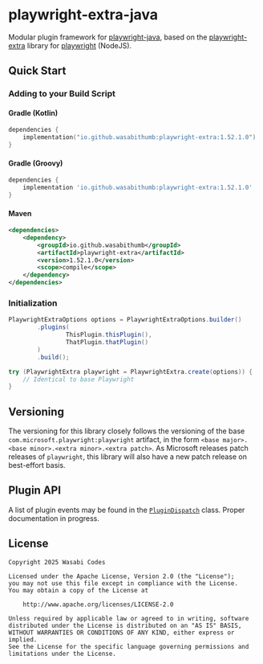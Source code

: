 # playwright-extra-java
Modular plugin framework for [playwright-java](https://github.com/microsoft/playwright-java),
based on the [playwright-extra](https://github.com/berstend/puppeteer-extra/tree/master/packages/playwright-extra) 
library for [playwright](https://github.com/microsoft/playwright) (NodeJS).

## Quick Start
### Adding to your Build Script
#### Gradle (Kotlin)
```kotlin
dependencies {
    implementation("io.github.wasabithumb:playwright-extra:1.52.1.0")
}
```

#### Gradle (Groovy)
```groovy
dependencies {
    implementation 'io.github.wasabithumb:playwright-extra:1.52.1.0'
}
```

#### Maven
```xml
<dependencies>
    <dependency>
        <groupId>io.github.wasabithumb</groupId>
        <artifactId>playwright-extra</artifactId>
        <version>1.52.1.0</version>
        <scope>compile</scope>
    </dependency>
</dependencies>
```

### Initialization
```java
PlaywrightExtraOptions options = PlaywrightExtraOptions.builder()
        .plugins(
                ThisPlugin.thisPlugin(), 
                ThatPlugin.thatPlugin()
        )
        .build();

try (PlaywrightExtra playwright = PlaywrightExtra.create(options)) {
    // Identical to base Playwright
}
```

## Versioning
The versioning for this library closely follows the versioning of the base ``com.microsoft.playwright:playwright``
artifact, in the form ``<base major>.<base minor>.<extra minor>.<extra patch>``. As Microsoft releases patch releases
of ``playwright``, this library will also have a new patch release on best-effort basis.

## Plugin API
A list of plugin events may be found in the 
[``PluginDispatch``](https://github.com/WasabiThumb/playwright-extra-java/blob/ed1a72161ac3569d3a39edbaea7f50f2fdff826e/src/main/java/io/github/wasabithumb/playwright/plugin/dispatch/PluginDispatch.java#L11)
class.
Proper documentation in progress.

## License
```text
Copyright 2025 Wasabi Codes

Licensed under the Apache License, Version 2.0 (the "License");
you may not use this file except in compliance with the License.
You may obtain a copy of the License at

    http://www.apache.org/licenses/LICENSE-2.0

Unless required by applicable law or agreed to in writing, software
distributed under the License is distributed on an "AS IS" BASIS,
WITHOUT WARRANTIES OR CONDITIONS OF ANY KIND, either express or implied.
See the License for the specific language governing permissions and
limitations under the License.
```
